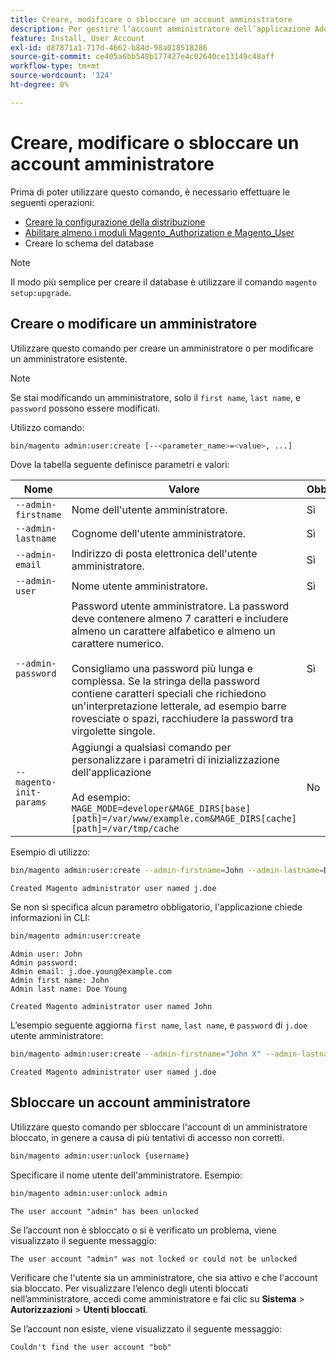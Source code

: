 ```yaml
---
title: Creare, modificare o sbloccare un account amministratore
description: Per gestire l’account amministratore dell’applicazione Adobe Commerce o Magenti Open Source Admin, segui la procedura riportata di seguito.
feature: Install, User Account
exl-id: d87871a1-717d-4662-b84d-98a018518286
source-git-commit: ce405a6bb548b177427e4c02640ce13149c48aff
workflow-type: tm+mt
source-wordcount: '324'
ht-degree: 0%

---
```


# Creare, modificare o sbloccare un account amministratore

Prima di poter utilizzare questo comando, è necessario effettuare le seguenti operazioni:

- [Creare la configurazione della distribuzione](deployment.md)
- [Abilitare almeno i moduli Magento_Authorization e Magento_User](manage-modules.md)
- Creare lo schema del database

>[!NOTE]
>
>Il modo più semplice per creare il database è utilizzare il comando `magento setup:upgrade`.

## Creare o modificare un amministratore

Utilizzare questo comando per creare un amministratore o per modificare un amministratore esistente.

>[!NOTE]
>
>Se stai modificando un amministratore, solo il `first name`, `last name`, e `password` possono essere modificati.

Utilizzo comando:

```bash
bin/magento admin:user:create [--<parameter_name>=<value>, ...]
```

Dove la tabella seguente definisce parametri e valori:

| Nome | Valore | Obbligatorio |
|--- |--- |--- |
| `--admin-firstname` | Nome dell&#39;utente amministratore. | Sì |
| `--admin-lastname` | Cognome dell&#39;utente amministratore. | Sì |
| `--admin-email` | Indirizzo di posta elettronica dell&#39;utente amministratore. | Sì |
| `--admin-user` | Nome utente amministratore. | Sì |
| `--admin-password` | Password utente amministratore. La password deve contenere almeno 7 caratteri e includere almeno un carattere alfabetico e almeno un carattere numerico. <br><br>Consigliamo una password più lunga e complessa. Se la stringa della password contiene caratteri speciali che richiedono un&#39;interpretazione letterale, ad esempio barre rovesciate o spazi, racchiudere la password tra virgolette singole. | Sì |
| `--magento-init-params` | Aggiungi a qualsiasi comando per personalizzare i parametri di inizializzazione dell&#39;applicazione<br/><br/>Ad esempio: `MAGE_MODE=developer&MAGE_DIRS[base][path]=/var/www/example.com&MAGE_DIRS[cache][path]=/var/tmp/cache` | No |

Esempio di utilizzo:

```bash
bin/magento admin:user:create --admin-firstname=John --admin-lastname=Doe --admin-email=j.doe@example.com --admin-user=j.doe --admin-password=A0b9%t3g
```

```terminal
Created Magento administrator user named j.doe
```

Se non si specifica alcun parametro obbligatorio, l&#39;applicazione chiede informazioni in CLI:

```bash
bin/magento admin:user:create
```

```terminal
Admin user: John
Admin password:
Admin email: j.doe.young@example.com
Admin first name: John
Admin last name: Doe Young
```

```terminal
Created Magento administrator user named John
```

L’esempio seguente aggiorna `first name`, `last name`, e `password` di `j.doe` utente amministratore:

```bash
bin/magento admin:user:create --admin-firstname="John X" --admin-lastname="Doe X" --admin-email=j.doe@example.com --admin-user=j.doe --admin-password=A1234567
```

```terminal
Created Magento administrator user named j.doe
```

## Sbloccare un account amministratore

Utilizzare questo comando per sbloccare l&#39;account di un amministratore bloccato, in genere a causa di più tentativi di accesso non corretti.

```bash
bin/magento admin:user:unlock {username}
```

Specificare il nome utente dell&#39;amministratore. Esempio:

```bash
bin/magento admin:user:unlock admin
```

```terminal
The user account "admin" has been unlocked
```

Se l’account non è sbloccato o si è verificato un problema, viene visualizzato il seguente messaggio:

```terminal
The user account "admin" was not locked or could not be unlocked
```

Verificare che l&#39;utente sia un amministratore, che sia attivo e che l&#39;account sia bloccato. Per visualizzare l’elenco degli utenti bloccati nell’amministratore, accedi come amministratore e fai clic su **Sistema** > **Autorizzazioni** > **Utenti bloccati**.

Se l’account non esiste, viene visualizzato il seguente messaggio:

```terminal
Couldn't find the user account "bob"
```
